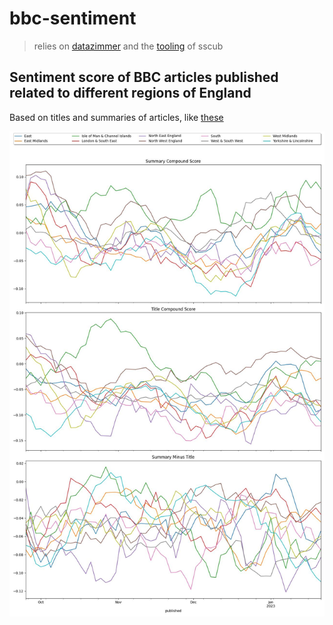 # bbc-sentiment

> relies on [datazimmer](https://github.com/sscu-budapest/datazimmer) and the [tooling](https://sscu-budapest.github.io/tooling) of sscub

## Sentiment score of BBC articles published related to different regions of England

Based on titles and summaries of articles, like [these](./reports/complete/latest.md)

![sent](./reports/complete/sentiment.jpg)

